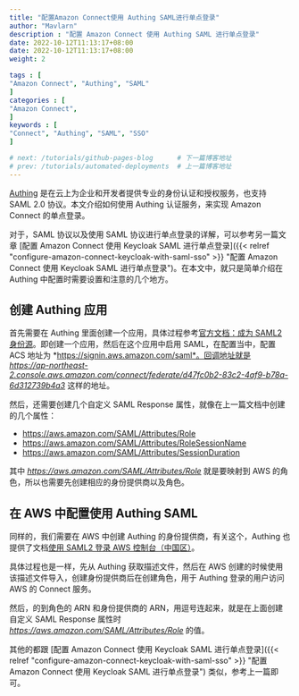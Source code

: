 ```yaml
---
title: "配置Amazon Connect使用 Authing SAML进行单点登录"
author: "Mavlarn"
description : "配置 Amazon Connect 使用 Authing SAML 进行单点登录"
date: 2022-10-12T11:13:17+08:00
date: 2022-10-12T11:13:17+08:00
weight: 2

tags : [                                    
"Amazon Connect", "Authing", "SAML"
]
categories : [                              
"Amazon Connect",
]
keywords : [                                
"Connect", "Authing", "SAML", "SSO"
]

# next: /tutorials/github-pages-blog      # 下一篇博客地址
# prev: /tutorials/automated-deployments  # 上一篇博客地址
---
```


[Authing](https://authing.cn/) 是在云上为企业和开发者提供专业的身份认证和授权服务，也支持 SAML 2.0 协议。本文介绍如何使用 Authing 认证服务，来实现 Amazon Connect 的单点登录。

对于，SAML 协议以及使用 SAML 协议进行单点登录的详解，可以参考另一篇文章 [配置 Amazon Connect 使用 Keycloak SAML 进行单点登录]({{< relref "configure-amazon-connect-keycloak-with-saml-sso" >}} "配置 Amazon Connect 使用 Keycloak SAML 进行单点登录")。在本文中，就只是简单介绍在 Authing 中配置时需要设置和注意的几个地方。


## 创建 Authing 应用

首先需要在 Authing 里面创建一个应用，具体过程参考[官方文档：成为 SAML2 身份源](https://docs.authing.cn/v2/guides/federation/saml.html)。即创建一个应用，然后在这个应用中启用 SAML，在配置当中，配置 ACS 地址为 *https://signin.aws.amazon.com/saml*。回调地址就是 *https://ap-northeast-2.console.aws.amazon.com/connect/federate/d47fc0b2-83c2-4af9-b78a-6d312739b4a3* 这样的地址。

然后，还需要创建几个自定义 SAML Response 属性，就像在上一篇文档中创建的几个属性：

 * https://aws.amazon.com/SAML/Attributes/Role
 * https://aws.amazon.com/SAML/Attributes/RoleSessionName
 * https://aws.amazon.com/SAML/Attributes/SessionDuration

其中 *https://aws.amazon.com/SAML/Attributes/Role* 就是要映射到 AWS 的角色，所以也需要先创建相应的身份提供商以及角色。

## 在 AWS 中配置使用 Authing SAML

同样的，我们需要在 AWS 中创建 Authing 的身份提供商，有关这个，Authing 也提供了文档[使用 SAML2 登录 AWS 控制台（中国区）](https://docs.authing.cn/v2/integration/aws/)。

具体过程也是一样，先从 Authing 获取描述文件，然后在 AWS 创建的时候使用该描述文件导入，创建身份提供商后在创建角色，用于 Authing 登录的用户访问 AWS 的 Connect 服务。

然后，的到角色的 ARN 和身份提供商的 ARN，用逗号连起来，就是在上面创建自定义 SAML Response 属性时 *https://aws.amazon.com/SAML/Attributes/Role* 的值。

其他的都跟 [配置 Amazon Connect 使用 Keycloak SAML 进行单点登录]({{< relref "configure-amazon-connect-keycloak-with-saml-sso" >}} "配置 Amazon Connect 使用 Keycloak SAML 进行单点登录") 类似，参考上一篇即可。